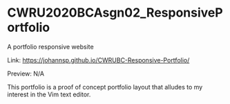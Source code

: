 # CWRU2020BCAsgn02_ResponsivePortfolio
A portfolio responsive website

Link:
https://johannsp.github.io/CWRUBC-Responsive-Portfolio/

Preview:
N/A

This portfolio is a proof of concept portfolio layout that alludes to my
interest in the Vim text editor.

